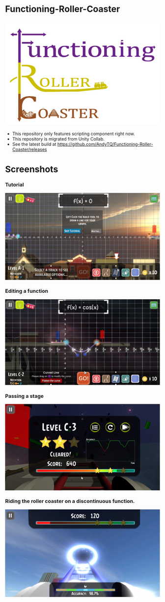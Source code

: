 # Functioning-Roller-Coaster
![logo](https://github.com/AndyTQ/Functioning-Roller-Coaster/blob/master/docs/Logo.png?raw=true)
-----------------------------------------------------------------------------------
- This repository only features scripting component right now. 
- This repository is migrated from Unity Collab. 
- See the latest build at https://github.com/AndyTQ/Functioning-Roller-Coaster/releases

# Screenshots
### Tutorial
![alt text](./demo/tutorial.png)
### Editing a function
![alt text](./demo/editing2.png)
### Passing a stage
![alt text](./demo/scoring.png)
### Riding the roller coaster on a discontinuous function.
![alt text](./demo/running.png)
